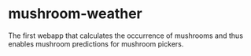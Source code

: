# mushroom-weather
The first webapp that calculates the occurrence of mushrooms and thus enables mushroom predictions for mushroom pickers. 
